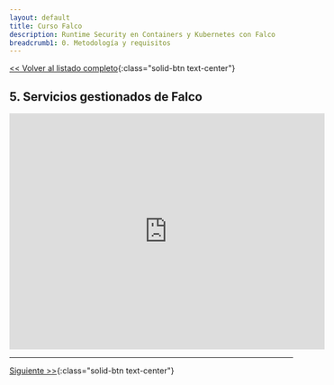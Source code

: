 ```yaml
---
layout: default
title: Curso Falco
description: Runtime Security en Containers y Kubernetes con Falco
breadcrumb1: 0. Metodología y requisitos
---
```

[<< Volver al listado completo](../){:class="solid-btn text-center"}

## 5. Servicios gestionados de Falco

<iframe width="560" height="420" src="https://www.youtube.com/embed/G-0XJmrVA6U" title="YouTube video player" frameborder="0" allow="accelerometer; autoplay; clipboard-write; encrypted-media; gyroscope; picture-in-picture" allowfullscreen></iframe>

---
[Siguiente >>](6.1.md){:class="solid-btn text-center"}
